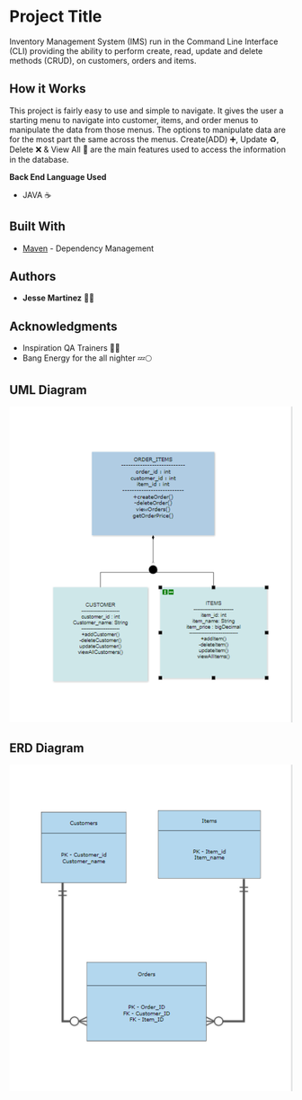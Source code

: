 # Project Title

Inventory Management System (IMS) run in the Command Line Interface (CLI) providing the ability to perform create, read, update and delete methods (CRUD), on customers, orders and items. 

## How it Works

This project is fairly easy to use and simple to navigate. It gives the user a starting menu to navigate into customer,
items, and order menus to manipulate the data from those menus. The options to manipulate data are for the most part the same across 
the menus. Create(ADD) :heavy_plus_sign:, Update :recycle:, Delete :x: & View All :eyes: are the main features used to access the information in the database.

**Back End Language Used**
* JAVA :coffee:

## Built With

* [Maven](https://maven.apache.org/) - Dependency Management

## Authors
* **Jesse Martinez** :man_technologist:


## Acknowledgments

* Inspiration QA Trainers :teacher:
* Bang Energy for the all nighter 	:zzz::full_moon:

## UML Diagram
![alt text](images/UML_Diagram.png)

## ERD Diagram
![alt text](images/ERD_Model.png)
